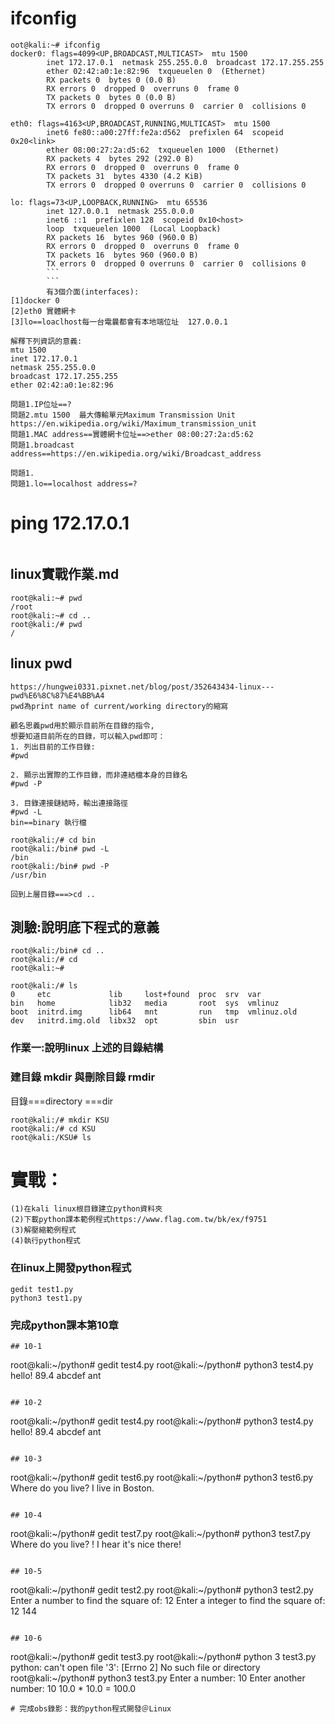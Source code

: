 # ifconfig
```
oot@kali:~# ifconfig
docker0: flags=4099<UP,BROADCAST,MULTICAST>  mtu 1500
        inet 172.17.0.1  netmask 255.255.0.0  broadcast 172.17.255.255
        ether 02:42:a0:1e:82:96  txqueuelen 0  (Ethernet)
        RX packets 0  bytes 0 (0.0 B)
        RX errors 0  dropped 0  overruns 0  frame 0
        TX packets 0  bytes 0 (0.0 B)
        TX errors 0  dropped 0 overruns 0  carrier 0  collisions 0

eth0: flags=4163<UP,BROADCAST,RUNNING,MULTICAST>  mtu 1500
        inet6 fe80::a00:27ff:fe2a:d562  prefixlen 64  scopeid 0x20<link>
        ether 08:00:27:2a:d5:62  txqueuelen 1000  (Ethernet)
        RX packets 4  bytes 292 (292.0 B)
        RX errors 0  dropped 0  overruns 0  frame 0
        TX packets 31  bytes 4330 (4.2 KiB)
        TX errors 0  dropped 0 overruns 0  carrier 0  collisions 0

lo: flags=73<UP,LOOPBACK,RUNNING>  mtu 65536
        inet 127.0.0.1  netmask 255.0.0.0
        inet6 ::1  prefixlen 128  scopeid 0x10<host>
        loop  txqueuelen 1000  (Local Loopback)
        RX packets 16  bytes 960 (960.0 B)
        RX errors 0  dropped 0  overruns 0  frame 0
        TX packets 16  bytes 960 (960.0 B)
        TX errors 0  dropped 0 overruns 0  carrier 0  collisions 0
        ```
        ```
        有3個介面(interfaces):
[1]docker 0
[2]eth0 實體網卡
[3]lo==loaclhost每一台電曩都會有本地端位址  127.0.0.1
```
```
解釋下列資訊的意義:
mtu 1500
inet 172.17.0.1  
netmask 255.255.0.0  
broadcast 172.17.255.255
ether 02:42:a0:1e:82:96
```
```
問題1.IP位址==?  
問題2.mtu 1500  最大傳輸單元Maximum Transmission Unit  https://en.wikipedia.org/wiki/Maximum_transmission_unit
問題1.MAC address==實體網卡位址==>ether 08:00:27:2a:d5:62
問題1.broadcast address==https://en.wikipedia.org/wiki/Broadcast_address
      
問題1.
問題1.lo==localhost address=?
```
# ping 172.17.0.1
```

```
## linux實戰作業.md
```
root@kali:~# pwd
/root
root@kali:~# cd ..
root@kali:/# pwd
/
```
## linux pwd
```
https://hungwei0331.pixnet.net/blog/post/352643434-linux---pwd%E6%8C%87%E4%BB%A4
pwd為print name of current/working directory的縮寫

顧名思義pwd用於顯示目前所在目錄的指令,
想要知道目前所在的目錄，可以輸入pwd即可：
1. 列出目前的工作目錄:
#pwd

2. 顯示出實際的工作目錄，而非連結檔本身的目錄名
#pwd -P

3. 目錄連接鏈結時，輸出連接路徑
#pwd -L
bin==binary 執行檔

root@kali:/# cd bin
root@kali:/bin# pwd -L
/bin
root@kali:/bin# pwd -P
/usr/bin

回到上層目錄===>cd ..
```
## 測驗:說明底下程式的意義
```
root@kali:/bin# cd ..
root@kali:/# cd
root@kali:~# 
```
```
root@kali:/# ls
0     etc             lib     lost+found  proc  srv  var
bin   home            lib32   media       root  sys  vmlinuz
boot  initrd.img      lib64   mnt         run   tmp  vmlinuz.old
dev   initrd.img.old  libx32  opt         sbin  usr
```
### 作業一:說明linux 上述的目錄結構
### 建目錄 mkdir 與刪除目錄 rmdir
目錄===directory ===dir
```
root@kali:/# mkdir KSU
root@kali:/# cd KSU
root@kali:/KSU# ls
```
# 實戰：
```
(1)在kali linux根目錄建立python資料夾
(2)下載python課本範例程式https://www.flag.com.tw/bk/ex/f9751
(3)解壓縮範例程式
(4)執行python程式
```
### 在linux上開發python程式
```
gedit test1.py
python3 test1.py
```
### 完成python課本第10章
```
## 10-1
```
root@kali:~/python# gedit test4.py
root@kali:~/python# python3 test4.py
hello!
89.4
abcdef
ant
```

## 10-2
```
root@kali:~/python# gedit test4.py
root@kali:~/python# python3 test4.py
hello!
89.4
abcdef
ant
```

## 10-3
```
root@kali:~/python# gedit test6.py
root@kali:~/python# python3 test6.py
Where do you live? 
I live in Boston. 
```

## 10-4
```
root@kali:~/python# gedit test7.py
root@kali:~/python# python3 test7.py
Where do you live? 
!
I hear it's nice there!
```

## 10-5
```
root@kali:~/python# gedit test2.py
root@kali:~/python# python3 test2.py
Enter a number to find the square of: 12
Enter a integer to find the square of: 12
144
```

## 10-6
```
root@kali:~/python# gedit test3.py
root@kali:~/python# python 3 test3.py
python: can't open file '3': [Errno 2] No such file or directory
root@kali:~/python# python3 test3.py
Enter a number: 10
Enter another number: 10
10.0 * 10.0 = 100.0

```
# 完成obs錄影：我的python程式開發＠Linux
